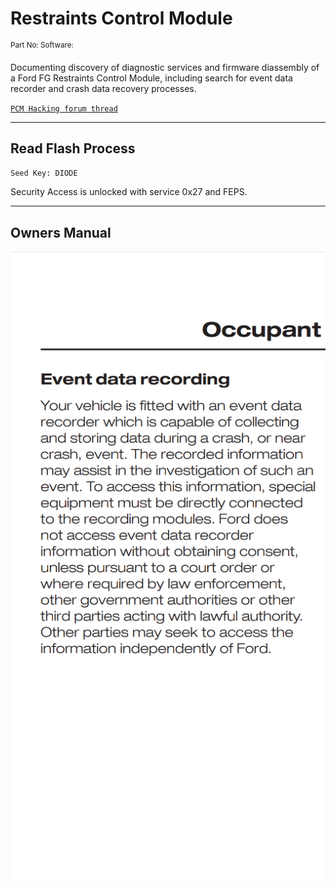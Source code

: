 # Restraints Control Module

<sup>
Part No:
Software: 
</sup>

Documenting discovery of diagnostic services and firmware diassembly of a Ford FG Restraints Control Module, including search for event data recorder and crash data recovery processes.



[`PCM Hacking forum thread`](https://pcmhacking.net/forums/viewtopic.php?f=41&t=8425)

***

## Read Flash Process

`Seed Key: DIODE`

Security Access is unlocked with service 0x27 and FEPS. 

***
## Owners Manual
![image](https://raw.githubusercontent.com/jakka351/RCM/main/Data/Screenshot_20230727-121937.png)
